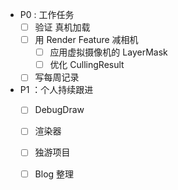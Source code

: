 - P0 : 工作任务
	- [ ] 验证 真机加载
	- [ ] 用 Render Feature 减相机
		- [ ] 应用虚拟摄像机的 LayerMask
		- [ ] 优化 CullingResult
	- [ ] 写每周记录

- P1 ：个人持续跟进
	- [ ] DebugDraw
	- [ ] 渲染器
	- [ ] 独游项目
	- [ ] Blog 整理

